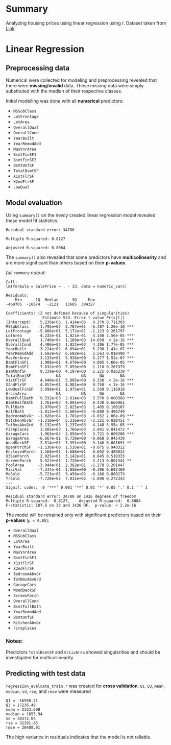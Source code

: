 # Summary

Analyzing housing prices using linear regression using r. Dataset taken from [Link](https://www.kaggle.com/c/house-prices-advanced-regression-techniques/overview)

# Linear Regression

## Preprocessing data

Numerical were collected for modeling and preprocessing revealed that there were **missing/invalid** data. These missing data were simply substituted with the median of their respective classes.

Initial modelling was done with all **numerical** predictors:

- `MSSubClass`
- `LotFrontage`
- `LotArea`
- `OverallQual`
- `OverallCond`
- `YearBuilt`
- `YearRemodAdd`
- `MasVnrArea`
- `BsmtFinSF1`
- `BsmtFinSF2`
- `BsmtUnfSF`
- `TotalBsmtSF`
- `X1stFlrSF`
- `X2ndFlrSF`
- `LowQual`

## Model evaluation

Using `summary()` on the newly created linear regression model revealed these model fit statistics:

```
Residual standard error: 34780

Multiple R-squared: 0.8127

Adjusted R-squared: 0.8084
```

The `summary()` also revealed that some predictors have **multicolinearity** and are more significant than others based on their **p-values**.

_full `summary` output:_

```
Call:
lm(formula = SalePrice ~ . - Id, data = numeric_vars)

Residuals:
    Min      1Q  Median      3Q     Max
-469705  -16674   -2121   13685  304327

Coefficients: (2 not defined because of singularities)
                Estimate Std. Error t value Pr(>|t|)
(Intercept)    5.236e+05  1.414e+06   0.370 0.711303
MSSubClass    -1.795e+02  2.767e+01  -6.487 1.20e-10 ***
LotFrontage   -5.806e+01  5.172e+01  -1.123 0.261797
LotArea        4.235e-01  1.021e-01   4.148 3.56e-05 ***
OverallQual    1.740e+04  1.188e+03  14.650  < 2e-16 ***
OverallCond    4.406e+03  1.023e+03   4.306 1.77e-05 ***
YearBuilt      3.224e+02  6.094e+01   5.290 1.41e-07 ***
YearRemodAdd   1.692e+02  6.602e+01   2.563 0.010490 *
MasVnrArea     3.133e+01  5.938e+00   5.277 1.52e-07 ***
BsmtFinSF1     1.908e+01  4.670e+00   4.085 4.66e-05 ***
BsmtFinSF2     7.832e+00  7.059e+00   1.110 0.267379
BsmtUnfSF      9.339e+00  4.197e+00   2.225 0.026239 *
TotalBsmtSF           NA         NA      NA       NA
X1stFlrSF      4.840e+01  5.805e+00   8.338  < 2e-16 ***
X2ndFlrSF      4.857e+01  4.981e+00   9.750  < 2e-16 ***
LowQualFinSF   3.098e+01  1.975e+01   1.569 0.116918
GrLivArea             NA         NA      NA       NA
BsmtFullBath   9.332e+03  2.614e+03   3.570 0.000368 ***
BsmtHalfBath   1.761e+03  4.091e+03   0.430 0.666961
FullBath       3.970e+03  2.825e+03   1.405 0.160107
HalfBath      -1.812e+03  2.665e+03  -0.680 0.496749
BedroomAbvGr  -1.026e+04  1.701e+03  -6.032 2.06e-09 ***
KitchenAbvGr  -1.210e+04  5.216e+03  -2.321 0.020451 *
TotRmsAbvGrd   5.132e+03  1.237e+03   4.148 3.55e-05 ***
Fireplaces     3.605e+03  1.766e+03   2.041 0.041472 *
GarageCars     1.063e+04  2.856e+03   3.721 0.000206 ***
GarageArea    -6.667e-01  9.739e+00  -0.068 0.945430
WoodDeckSF     2.514e+01  7.991e+00   3.146 0.001691 **
OpenPorchSF   -1.136e+00  1.516e+01  -0.075 0.940312
EnclosedPorch  1.168e+01  1.688e+01   0.692 0.489024
X3SsnPorch     2.025e+01  3.142e+01   0.645 0.519333
ScreenPorch    5.527e+01  1.720e+01   3.213 0.001341 **
PoolArea      -3.044e+01  2.382e+01  -1.278 0.201447
MiscVal       -7.344e-01  1.856e+00  -0.396 0.692469
MoSold        -5.723e+01  3.450e+02  -0.166 0.868279
YrSold        -7.720e+02  7.031e+02  -1.098 0.272343
---
Signif. codes:  0 ‘***’ 0.001 ‘**’ 0.01 ‘*’ 0.05 ‘.’ 0.1 ‘ ’ 1

Residual standard error: 34780 on 1426 degrees of freedom
Multiple R-squared:  0.8127,	Adjusted R-squared:  0.8084
F-statistic: 187.5 on 33 and 1426 DF,  p-value: < 2.2e-16

```

The model will be retrained only with significant predictors based on their **p-values** (`p < 0.05`):

- `OverallQual`
- `MSSubClass`
- `LotArea`
- `YearBuilt`
- `MasVnrArea`
- `BsmtFinSF1`
- `X1stFlrSF`
- `X2ndFlrSF`
- `BedroomAbvGr`
- `TotRmsAbvGrd`
- `GarageCars`
- `WoodDeckSF`
- `ScreenPorch`
- `OverallCond`
- `BsmtFullBath`
- `YearRemodAdd`
- `BsmtUnfSF`
- `KitchenAbvGr`
- `Fireplaces`

### Notes:

Predictors `TotalBsmtSF` and `GrLivArea` showed singularities and should be investigated for multicollinearity

## Predicting with test data

`regression_evaluate_train.r` was created for **cross validation**. `Q1`, `Q3`, `mean`, `median`, `sd`, `rse`, and `rmse` were measured

```
Q1 = -16958.71
Q3 = 17236.49
mean = 2323.698
median = 1655.94
sd = 30372.04
rse = 31391.85
rmse = 30408.91
```

The high variance in residuals indicates that the model is not reliable.
